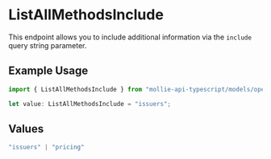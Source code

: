 # ListAllMethodsInclude

This endpoint allows you to include additional information via the
`include` query string parameter.

## Example Usage

```typescript
import { ListAllMethodsInclude } from "mollie-api-typescript/models/operations";

let value: ListAllMethodsInclude = "issuers";
```

## Values

```typescript
"issuers" | "pricing"
```